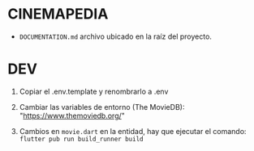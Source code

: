 # CINEMAPEDIA

- `DOCUMENTATION.md` archivo ubicado en la raíz del proyecto.

# DEV

1. Copiar el .env.template y renombrarlo a .env
2. Cambiar las variables de entorno (The MovieDB): "https://www.themoviedb.org/"

3. Cambios en `movie.dart` en la entidad, hay que ejecutar el comando: `flutter pub run build_runner build`
